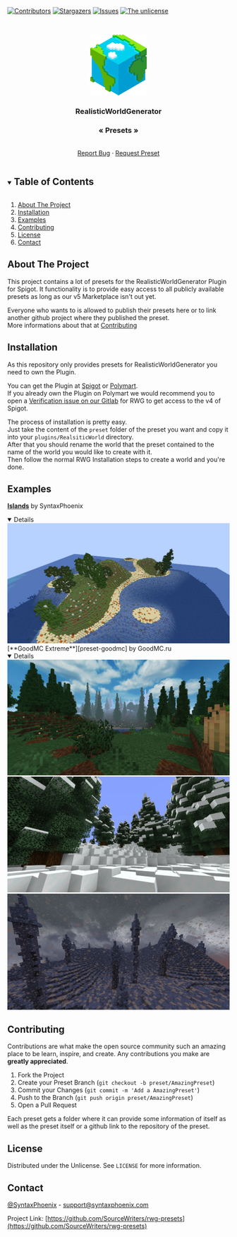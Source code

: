 <!--
*** Thanks for checking out the Best-README-Template. If you have a suggestion
*** that would make this better, please fork the RealisticWorldGenerator Presets and create a pull request
*** or simply open an issue with the tag "enhancement".
*** Thanks again! Now go create something AMAZING! :D
***
***
***
*** To avoid retyping too much info. Do a search and replace for the following:
*** SourceWriters, RealisticWorldGenerator Presets, twitter_handle, email, RealisticWorldGenerator Presets, project_description
-->



<!-- PROJECT SHIELDS -->
<!--
*** I'm using markdown "reference style" links for readability.
*** Reference links are enclosed in brackets [ ] instead of parentheses ( ).
*** See the bottom of this document for the declaration of the reference variables
*** for contributors-url, forks-url, etc. This is an optional, concise syntax you may use.
*** https://www.markdownguide.org/basic-syntax/#reference-style-links
-->
[![Contributors][contributors-shield]][contributors-url]
[![Stargazers][stars-shield]][stars-url]
[![Issues][issues-shield]][issues-url]
[![The unlicense][license-shield]][license-url]



<!-- PROJECT LOGO -->
<br />
<p align="center">
  <a href="https://github.com/SourceWriters/rwg-presets">
    <img src="images/logo.png" alt="Logo" width="128" height="138">
  </a>

  <h3 align="center">RealisticWorldGenerator</h3>
  <h3 align="center">« Presets »</h3>

  <p align="center">
    <!-- TODO: project_description -->
    <br />
    <a href="https://github.com/SourceWriters/rwg-presets/issues/new?labels=bug&title=[Repository]%20Bug%20found">Report Bug</a>
    ·
    <a href="https://github.com/SourceWriters/rwg-presets/issues/new?labels=enhancement&title=Preset%20request">Request Preset</a>
  </p>
</p>



<!-- TABLE OF CONTENTS -->
<details open="open">
  <summary><h2 style="display: inline-block">Table of Contents</h2></summary>
  <ol>
    <li><a href="#about-the-project">About The Project</a></li>
    <li><a href="#installation">Installation</a></li>
    <li><a href="#examples">Examples</a></li>
    <li><a href="#contributing">Contributing</a></li>
    <li><a href="#license">License</a></li>
    <li><a href="#contact">Contact</a></li>
  </ol>
</details>


<!-- GETTING STARTED -->
## About The Project
This project contains a lot of presets for the RealisticWorldGenerator Plugin for Spigot. It functionality is to provide easy access to all publicly available presets as long as our v5 Marketplace isn't out yet. 

Everyone who wants to is allowed to publish their presets here or to link another github project where they published the preset. <br />
More informations about that at <a href="#constributing">Contributing</a>

<!-- INSTALLATION -->
## Installation
As this repository only provides presets for RealisticWorldGenerator you need to own the Plugin.

You can get the Plugin at [Spigot][rwg-spigot-url] or [Polymart][rwg-polymart-url]. <br />
If you already own the Plugin on Polymart we would recommend you to open a [Verification issue on our Gitlab][rwg-issue-url] for RWG to get access to the v4 of Spigot.

The process of installation is pretty easy. <br />
Just take the content of the `preset` folder of the preset you want and copy it into your `plugins/RealsiticWorld` directory. <br />
After that you should rename the world that the preset contained to the name of the world you would like to create with it. <br />
Then follow the normal RWG Installation steps to create a world and you're done.

<!-- CONTRIBUTING -->
## Examples

[**Islands**][preset-islands] by SyntaxPhoenix
<br />
<details open="open">
  <img src="Islands/images/Island.jpg">
  <br />
</details>
[**GoodMC Extreme**][preset-goodmc] by GoodMC.ru
<br />
<details open="open">
  <img src="GoodMCExtreme/images/Taiga.jpg" />
  <br />
  <img src="GoodMCExtreme/images/SnowyTaiga.jpg" />
  <br />
  <img src="GoodMCExtreme/images/IceSpikes.jpg" />
  <br />
</details>

<!-- CONTRIBUTING -->
## Contributing

Contributions are what make the open source community such an amazing place to be learn, inspire, and create. Any contributions you make are **greatly appreciated**.

1. Fork the Project
2. Create your Preset Branch (`git checkout -b preset/AmazingPreset`)
3. Commit your Changes (`git commit -m 'Add a AmazingPreset'`)
4. Push to the Branch (`git push origin preset/AmazingPreset`)
5. Open a Pull Request

Each preset gets a folder where it can provide some information of itself as well as the preset itself or a github link to the repository of the preset.


<!-- LICENSE -->
## License

Distributed under the Unlicense. See `LICENSE` for more information.



<!-- CONTACT -->
## Contact

[@SyntaxPhoenix](https://twitter.com/SyntaxPhoenix) - support@syntaxphoenix.com

Project Link: [https://github.com/SourceWriters/rwg-presets](https://github.com/SourceWriters/rwg-presets)





<!-- MARKDOWN LINKS & IMAGES -->
<!-- https://www.markdownguide.org/basic-syntax/#reference-style-links -->
[contributors-shield]: https://img.shields.io/github/contributors/SourceWriters/rwg-presets.svg?style=flat-square
[contributors-url]: https://github.com/SourceWriters/rwg-presets/graphs/contributors
[stars-shield]: https://img.shields.io/github/stars/SourceWriters/rwg-presets.svg?style=flat-square
[stars-url]: https://github.com/SourceWriters/rwg-presets/stargazers
[issues-shield]: https://img.shields.io/github/issues/SourceWriters/rwg-presets.svg?style=flat-square
[issues-url]: https://github.com/SourceWriters/rwg-presets/issues
[license-shield]: https://img.shields.io/github/license/SourceWriters/rwg-presets.svg?style=flat-square
[license-url]: https://github.com/SourceWriters/rwg-presets/blob/master/LICENSE

[rwg-issue-url]: https://gitlab.com/SyntaxPhoenix/RealisticWorldApi/-/issues
[rwg-spigot-url]: https://www.spigotmc.org/resources/1-8-1-16-5-realisticworldgenerator.15905/
[rwg-polymart-url]: https://polymart.org/resource/realistic-world-generator.124/

[preset-goodmc]: https://github.com/SourceWriters/rwg-presets/tree/master/GoodMCExtreme
[preset-Islands]: https://github.com/SourceWriters/rwg-presets/tree/master/Islands
